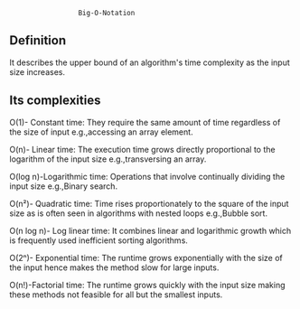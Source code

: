                      Big-O-Notation
## Definition
It describes the upper bound of an algorithm's time complexity as the input size increases.

## Its complexities
O(1)- Constant time: They require the same amount of time regardless of the size of input e.g.,accessing an array element.

O(n)- Linear time: The execution time grows directly proportional to the logarithm of the input size e.g.,transversing an array.

O(log n)-Logarithmic time: Operations that involve continually dividing the input size e.g.,Binary search.

O(n²)- Quadratic time: Time rises proportionately to the square of the input size as is often seen in algorithms with nested loops e.g.,Bubble sort.

O(n log n)- Log linear time: It combines linear and logarithmic growth which is frequently used inefficient sorting algorithms.

O(2ⁿ)- Exponential time: The runtime grows exponentially with the size of the input hence makes the method slow for large inputs.

O(n!)-Factorial time: The runtime grows quickly with the input size making these methods not feasible for all but the smallest inputs.
